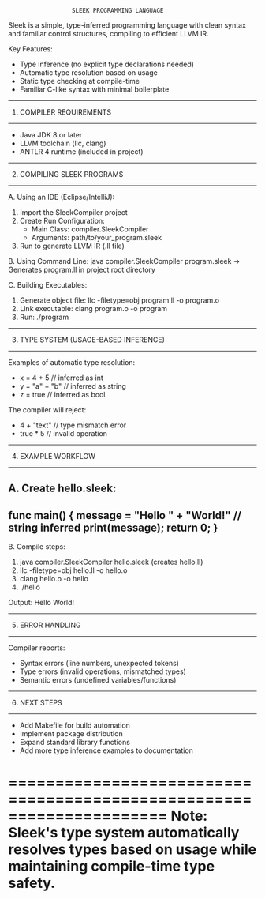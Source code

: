                      SLEEK PROGRAMMING LANGUAGE

Sleek is a simple, type-inferred programming language with clean syntax
and familiar control structures, compiling to efficient LLVM IR.

Key Features:
- Type inference (no explicit type declarations needed)
- Automatic type resolution based on usage
- Static type checking at compile-time
- Familiar C-like syntax with minimal boilerplate

--------------------------------------------------------------
1. COMPILER REQUIREMENTS
--------------------------------------------------------------
- Java JDK 8 or later
- LLVM toolchain (llc, clang)
- ANTLR 4 runtime (included in project)

--------------------------------------------------------------
2. COMPILING SLEEK PROGRAMS
--------------------------------------------------------------

A. Using an IDE (Eclipse/IntelliJ):
   1. Import the SleekCompiler project
   2. Create Run Configuration:
      - Main Class: compiler.SleekCompiler
      - Arguments: path/to/your_program.sleek
   3. Run to generate LLVM IR (.ll file)

B. Using Command Line:
   java compiler.SleekCompiler program.sleek
   -> Generates program.ll in project root directory

C. Building Executables:
   1. Generate object file:
      llc -filetype=obj program.ll -o program.o
   2. Link executable:
      clang program.o -o program
   3. Run:
      ./program

--------------------------------------------------------------
3. TYPE SYSTEM (USAGE-BASED INFERENCE)
--------------------------------------------------------------
Examples of automatic type resolution:
- x = 4 + 5       // inferred as int
- y = "a" + "b"   // inferred as string
- z = true        // inferred as bool

The compiler will reject:
- 4 + "text"      // type mismatch error
- true * 5        // invalid operation

--------------------------------------------------------------
4. EXAMPLE WORKFLOW
--------------------------------------------------------------

A. Create hello.sleek:
----------------------------------
func main() {
    message = "Hello " + "World!"  // string inferred
    print(message);
    return 0;
}
----------------------------------

B. Compile steps:
1. java compiler.SleekCompiler hello.sleek  (creates hello.ll)
2. llc -filetype=obj hello.ll -o hello.o
3. clang hello.o -o hello
4. ./hello

Output: Hello World!

--------------------------------------------------------------
5. ERROR HANDLING
--------------------------------------------------------------
Compiler reports:
- Syntax errors (line numbers, unexpected tokens)
- Type errors (invalid operations, mismatched types)
- Semantic errors (undefined variables/functions)

--------------------------------------------------------------
6. NEXT STEPS
--------------------------------------------------------------
- Add Makefile for build automation
- Implement package distribution
- Expand standard library functions
- Add more type inference examples to documentation

=====================================================================
Note: Sleek's type system automatically resolves types based on usage
      while maintaining compile-time type safety.
=====================================================================
